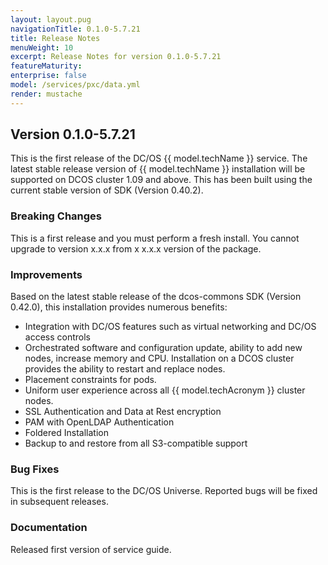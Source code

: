 ```yaml
---
layout: layout.pug
navigationTitle: 0.1.0-5.7.21
title: Release Notes
menuWeight: 10
excerpt: Release Notes for version 0.1.0-5.7.21
featureMaturity:
enterprise: false
model: /services/pxc/data.yml
render: mustache
---
```




## Version 0.1.0-5.7.21

This is the first release of the DC/OS {{ model.techName }} service. The  latest stable release version of {{ model.techName }} installation will be supported on DCOS cluster 1.09 and above. This has been built using the current stable version of SDK (Version 0.40.2).

### Breaking Changes

This is a first release and you must perform a fresh install. You cannot upgrade to version x.x.x from x x.x.x version of the package. 

### Improvements

Based on the latest stable release of the dcos-commons SDK (Version 0.42.0), this installation provides numerous benefits:

- Integration with DC/OS features such as virtual networking and DC/OS access controls
- Orchestrated software and configuration update, ability to add new nodes, increase memory and CPU. Installation on a DCOS cluster provides the ability to restart and replace nodes.
- Placement constraints for pods.
- Uniform user experience across all {{ model.techAcronym }} cluster nodes.
- SSL Authentication and Data at Rest encryption
- PAM with OpenLDAP Authentication
- Foldered Installation
- Backup to and restore from all S3-compatible support

### Bug Fixes

This is the first release to the DC/OS Universe. Reported bugs will be fixed in subsequent releases.

### Documentation

Released first version of service guide.